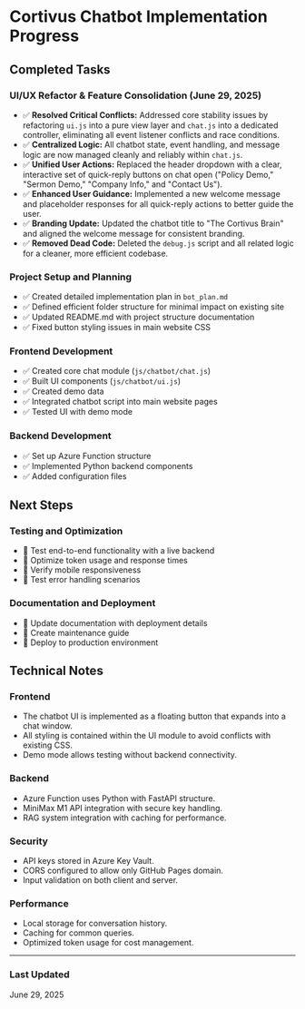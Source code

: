 # Cortivus Chatbot Implementation Progress

## Completed Tasks

### UI/UX Refactor & Feature Consolidation (June 29, 2025)

- ✅ **Resolved Critical Conflicts:** Addressed core stability issues by refactoring `ui.js` into a pure view layer and `chat.js` into a dedicated controller, eliminating all event listener conflicts and race conditions.
- ✅ **Centralized Logic:** All chatbot state, event handling, and message logic are now managed cleanly and reliably within `chat.js`.
- ✅ **Unified User Actions:** Replaced the header dropdown with a clear, interactive set of quick-reply buttons on chat open ("Policy Demo," "Sermon Demo," "Company Info," and "Contact Us").
- ✅ **Enhanced User Guidance:** Implemented a new welcome message and placeholder responses for all quick-reply actions to better guide the user.
- ✅ **Branding Update:** Updated the chatbot title to "The Cortivus Brain" and aligned the welcome message for consistent branding.
- ✅ **Removed Dead Code:** Deleted the `debug.js` script and all related logic for a cleaner, more efficient codebase.

### Project Setup and Planning

- ✅ Created detailed implementation plan in `bot_plan.md`
- ✅ Defined efficient folder structure for minimal impact on existing site
- ✅ Updated README.md with project structure documentation
- ✅ Fixed button styling issues in main website CSS

### Frontend Development

- ✅ Created core chat module (`js/chatbot/chat.js`)
- ✅ Built UI components (`js/chatbot/ui.js`)
- ✅ Created demo data
- ✅ Integrated chatbot script into main website pages
- ✅ Tested UI with demo mode

### Backend Development

- ✅ Set up Azure Function structure
- ✅ Implemented Python backend components
- ✅ Added configuration files

## Next Steps

### Testing and Optimization

- 🔲 Test end-to-end functionality with a live backend
- 🔲 Optimize token usage and response times
- 🔲 Verify mobile responsiveness
- 🔲 Test error handling scenarios

### Documentation and Deployment

- 🔲 Update documentation with deployment details
- 🔲 Create maintenance guide
- 🔲 Deploy to production environment

## Technical Notes

### Frontend

- The chatbot UI is implemented as a floating button that expands into a chat window.
- All styling is contained within the UI module to avoid conflicts with existing CSS.
- Demo mode allows testing without backend connectivity.

### Backend

- Azure Function uses Python with FastAPI structure.
- MiniMax M1 API integration with secure key handling.
- RAG system integration with caching for performance.

### Security

- API keys stored in Azure Key Vault.
- CORS configured to allow only GitHub Pages domain.
- Input validation on both client and server.

### Performance

- Local storage for conversation history.
- Caching for common queries.
- Optimized token usage for cost management.

---

### Last Updated

June 29, 2025
